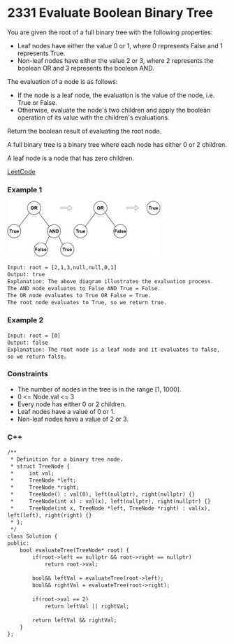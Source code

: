 # 2331 Evaluate Boolean Binary Tree

You are given the root of a full binary tree with the following properties:

* Leaf nodes have either the value 0 or 1, where 0 represents False and 1 represents True.
* Non-leaf nodes have either the value 2 or 3, where 2 represents the boolean OR and 3 represents the boolean AND.

The evaluation of a node is as follows:

* If the node is a leaf node, the evaluation is the value of the node, i.e. True or False.
* Otherwise, evaluate the node's two children and apply the boolean operation of its value with the children's evaluations.
 
Return the boolean result of evaluating the root node.

A full binary tree is a binary tree where each node has either 0 or 2 children.

A leaf node is a node that has zero children.

[LeetCode](https://leetcode.cn/problems/evaluate-boolean-binary-tree/)


### Example 1

<img src="img/2331.png" width = "350"/>

```
Input: root = [2,1,3,null,null,0,1]
Output: true
Explanation: The above diagram illustrates the evaluation process.
The AND node evaluates to False AND True = False.
The OR node evaluates to True OR False = True.
The root node evaluates to True, so we return true.
```

### Example 2

```
Input: root = [0]
Output: false
Explanation: The root node is a leaf node and it evaluates to false, so we return false.
```

### Constraints

* The number of nodes in the tree is in the range [1, 1000].
* 0 <= Node.val <= 3
* Every node has either 0 or 2 children.
* Leaf nodes have a value of 0 or 1.
* Non-leaf nodes have a value of 2 or 3.

### C++ 

```
/**
 * Definition for a binary tree node.
 * struct TreeNode {
 *     int val;
 *     TreeNode *left;
 *     TreeNode *right;
 *     TreeNode() : val(0), left(nullptr), right(nullptr) {}
 *     TreeNode(int x) : val(x), left(nullptr), right(nullptr) {}
 *     TreeNode(int x, TreeNode *left, TreeNode *right) : val(x), left(left), right(right) {}
 * };
 */
class Solution {
public:
    bool evaluateTree(TreeNode* root) {
        if(root->left == nullptr && root->right == nullptr)
            return root->val;
        
        bool&& leftVal = evaluateTree(root->left);
        bool&& rightVal = evaluateTree(root->right);

        if(root->val == 2)
            return leftVal || rightVal;

        return leftVal && rightVal;
    }
};
```
